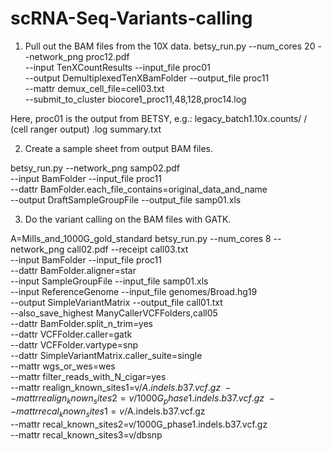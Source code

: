 # scRNA-Seq-Variants-calling
1.  Pull out the BAM files from the 10X data.
  betsy_run.py --num_cores 20 --network_png proc12.pdf \
    --input TenXCountResults --input_file proc01 \
    --output DemultiplexedTenXBamFolder --output_file proc11 \
    --mattr demux_cell_file=cell03.txt \
    --submit_to_cluster biocore1_proc11,48,128,proc14.log

Here, proc01 is the output from BETSY, e.g.:
legacy_batch1.10x.counts/
  <sample>/       (cell ranger output)
  <sample>.log
  summary.txt

2.  Create a sample sheet from output BAM files.

  betsy_run.py --network_png samp02.pdf \
    --input BamFolder --input_file proc11 \
    --dattr BamFolder.each_file_contains=original_data_and_name \
    --output DraftSampleGroupFile --output_file samp01.xls

3.  Do the variant calling on the BAM files with GATK.

 A=Mills_and_1000G_gold_standard
  betsy_run.py --num_cores 8 --network_png call02.pdf --receipt call03.txt \
    --input BamFolder --input_file proc11 \
    --dattr BamFolder.aligner=star \
    --input SampleGroupFile --input_file samp01.xls \
    --input ReferenceGenome --input_file genomes/Broad.hg19 \
    --output SimpleVariantMatrix --output_file call01.txt \
    --also_save_highest ManyCallerVCFFolders,call05 \
    --dattr BamFolder.split_n_trim=yes \
    --dattr VCFFolder.caller=gatk \
    --dattr VCFFolder.vartype=snp \
    --dattr SimpleVariantMatrix.caller_suite=single \
    --mattr wgs_or_wes=wes \
    --mattr filter_reads_with_N_cigar=yes \
    --mattr realign_known_sites1=v/$A.indels.b37.vcf.gz \
    --mattr realign_known_sites2=v/1000G_phase1.indels.b37.vcf.gz \
    --mattr recal_known_sites1=v/$A.indels.b37.vcf.gz \
    --mattr recal_known_sites2=v/1000G_phase1.indels.b37.vcf.gz \
    --mattr recal_known_sites3=v/dbsnp
